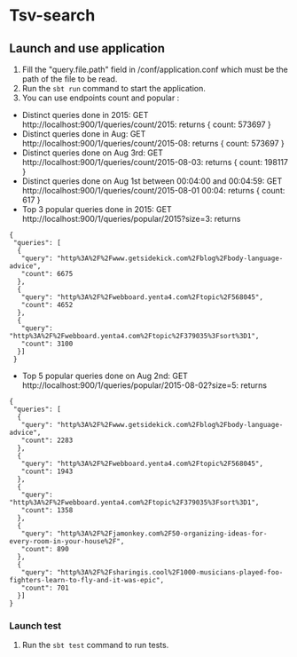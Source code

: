 # Tsv-search

## Launch and use application
1. Fill the "query.file.path" field in /conf/application.conf which must be the path of the file to be read.
2. Run the `sbt run` command to start the application.
3. You can use endpoints count and popular :

 - Distinct queries done in 2015: GET http://localhost:900/1/queries/count/2015: returns { count: 573697 }
 - Distinct queries done in Aug: GET http://localhost:900/1/queries/count/2015-08: returns { count: 573697 }
 - Distinct queries done on Aug 3rd: GET http://localhost:900/1/queries/count/2015-08-03: returns { count: 198117 }
 - Distinct queries done on Aug 1st between 00:04:00 and 00:04:59: GET http://localhost:900/1/queries/count/2015-08-01 00:04: returns { count: 617 }
 - Top 3 popular queries done in 2015: GET http://localhost:900/1/queries/popular/2015?size=3: returns
```
{
 "queries": [
  { 
   "query": "http%3A%2F%2Fwww.getsidekick.com%2Fblog%2Fbody-language-advice",
   "count": 6675
  },
  {
   "query": "http%3A%2F%2Fwebboard.yenta4.com%2Ftopic%2F568045",
   "count": 4652 
  },
  {
   "query": "http%3A%2F%2Fwebboard.yenta4.com%2Ftopic%2F379035%3Fsort%3D1",
   "count": 3100
  }]
 }
 ```
 - Top 5 popular queries done on Aug 2nd: GET http://localhost:900/1/queries/popular/2015-08-02?size=5: returns
```
{
 "queries": [
  {
   "query": "http%3A%2F%2Fwww.getsidekick.com%2Fblog%2Fbody-language-advice",
   "count": 2283 
  },
  {
   "query": "http%3A%2F%2Fwebboard.yenta4.com%2Ftopic%2F568045",
   "count": 1943
  },
  {
   "query": "http%3A%2F%2Fwebboard.yenta4.com%2Ftopic%2F379035%3Fsort%3D1",
   "count": 1358
  },
  {
   "query": "http%3A%2F%2Fjamonkey.com%2F50-organizing-ideas-for-every-room-in-your-house%2F",
   "count": 890
  },
  {
   "query": "http%3A%2F%2Fsharingis.cool%2F1000-musicians-played-foo-fighters-learn-to-fly-and-it-was-epic",
   "count": 701
  }]
}
```

### Launch test
1. Run the `sbt test` command to run tests.
